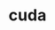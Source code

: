 ---
title: "cuda"
layout: cache
categories: [package, develop-2023-05-14]
meta: {"versions": ["11.5.2", "11.7.0", "11.8.0", "12.0.0"], "compilers": ["gcc@=11.1.0", "gcc@=11.3.0", "gcc@=7.3.1"], "oss": ["amzn2", "ubuntu20.04", "ubuntu22.04"], "platforms": ["linux"], "targets": ["ppc64le", "x86_64_v3"], "stacks": ["aws-isc", "e4s", "e4s-power", "gpu-tests", "ml-linux-x86_64-cuda", "radiuss-aws", "root"], "num_specs": 8, "num_specs_by_stack": {"root": 8, "e4s": 2, "e4s-power": 2, "ml-linux-x86_64-cuda": 1, "radiuss-aws": 1, "gpu-tests": 1, "aws-isc": 1}}
spec_details: [{"hash": "hlasnqvbpwtkwz3sji5u4lb3274uu44f", "compiler": "gcc@=11.1.0", "versions": ["11.7.0"], "os": "ubuntu20.04", "platform": "linux", "target": "x86_64_v3", "variants": ["~allow-unsupported-compilers", "build_system=generic", "~dev"], "stacks": ["root", "e4s"], "size": "-", "tarball": "https://binaries.spack.io/releases/develop-2023-05-14/build_cache/linux-ubuntu20.04-x86_64_v3/gcc-11.1.0/cuda-11.7.0/linux-ubuntu20.04-x86_64_v3-gcc-11.1.0-cuda-11.7.0-hlasnqvbpwtkwz3sji5u4lb3274uu44f.spack"}, {"hash": "6tvokbxzbi267ycqabduyayvg36l3rq3", "compiler": "gcc@=11.1.0", "versions": ["11.7.0"], "os": "ubuntu20.04", "platform": "linux", "target": "ppc64le", "variants": ["~allow-unsupported-compilers", "build_system=generic", "~dev"], "stacks": ["e4s-power", "root"], "size": "-", "tarball": "https://binaries.spack.io/releases/develop-2023-05-14/build_cache/linux-ubuntu20.04-ppc64le/gcc-11.1.0/cuda-11.7.0/linux-ubuntu20.04-ppc64le-gcc-11.1.0-cuda-11.7.0-6tvokbxzbi267ycqabduyayvg36l3rq3.spack"}, {"hash": "6oc2mxhzpik23dqwvtbohhq7vflalp45", "compiler": "gcc@=11.3.0", "versions": ["11.8.0"], "os": "ubuntu22.04", "platform": "linux", "target": "x86_64_v3", "variants": ["~allow-unsupported-compilers", "build_system=generic", "~dev"], "stacks": ["ml-linux-x86_64-cuda", "root"], "size": "-", "tarball": "https://binaries.spack.io/releases/develop-2023-05-14/build_cache/linux-ubuntu22.04-x86_64_v3/gcc-11.3.0/cuda-11.8.0/linux-ubuntu22.04-x86_64_v3-gcc-11.3.0-cuda-11.8.0-6oc2mxhzpik23dqwvtbohhq7vflalp45.spack"}, {"hash": "mmpdb46wfdkqmma2ci26xhin2yanvtez", "compiler": "gcc@=7.3.1", "versions": ["11.8.0"], "os": "amzn2", "platform": "linux", "target": "x86_64_v3", "variants": ["~allow-unsupported-compilers", "build_system=generic", "~dev"], "stacks": ["root", "radiuss-aws"], "size": "-", "tarball": "https://binaries.spack.io/releases/develop-2023-05-14/build_cache/linux-amzn2-x86_64_v3/gcc-7.3.1/cuda-11.8.0/linux-amzn2-x86_64_v3-gcc-7.3.1-cuda-11.8.0-mmpdb46wfdkqmma2ci26xhin2yanvtez.spack"}, {"hash": "mchwk37vqnfwwpsdymv22bqpha42esm2", "compiler": "gcc@=11.1.0", "versions": ["11.5.2"], "os": "ubuntu20.04", "platform": "linux", "target": "x86_64_v3", "variants": ["~allow-unsupported-compilers", "build_system=generic", "~dev"], "stacks": ["root", "e4s"], "size": "-", "tarball": "https://binaries.spack.io/releases/develop-2023-05-14/build_cache/linux-ubuntu20.04-x86_64_v3/gcc-11.1.0/cuda-11.5.2/linux-ubuntu20.04-x86_64_v3-gcc-11.1.0-cuda-11.5.2-mchwk37vqnfwwpsdymv22bqpha42esm2.spack"}, {"hash": "w3v32lmbgq5x2kwaabwlppoqeqtku4x5", "compiler": "gcc@=11.1.0", "versions": ["12.0.0"], "os": "ubuntu20.04", "platform": "linux", "target": "x86_64_v3", "variants": ["~allow-unsupported-compilers", "build_system=generic", "~dev"], "stacks": ["gpu-tests", "root"], "size": "-", "tarball": "https://binaries.spack.io/releases/develop-2023-05-14/build_cache/linux-ubuntu20.04-x86_64_v3/gcc-11.1.0/cuda-12.0.0/linux-ubuntu20.04-x86_64_v3-gcc-11.1.0-cuda-12.0.0-w3v32lmbgq5x2kwaabwlppoqeqtku4x5.spack"}, {"hash": "tcevklprrxypoxn6go3aimm3oxafqt3o", "compiler": "gcc@=11.1.0", "versions": ["11.5.2"], "os": "ubuntu20.04", "platform": "linux", "target": "ppc64le", "variants": ["~allow-unsupported-compilers", "build_system=generic", "~dev"], "stacks": ["e4s-power", "root"], "size": "-", "tarball": "https://binaries.spack.io/releases/develop-2023-05-14/build_cache/linux-ubuntu20.04-ppc64le/gcc-11.1.0/cuda-11.5.2/linux-ubuntu20.04-ppc64le-gcc-11.1.0-cuda-11.5.2-tcevklprrxypoxn6go3aimm3oxafqt3o.spack"}, {"hash": "ae4ijtgqg3zjbmcsi7hizrhq5v66zqib", "compiler": "gcc@=7.3.1", "versions": ["11.8.0"], "os": "amzn2", "platform": "linux", "target": "x86_64_v3", "variants": ["~allow-unsupported-compilers", "build_system=generic", "~dev"], "stacks": ["aws-isc", "root"], "size": "-", "tarball": "https://binaries.spack.io/releases/develop-2023-05-14/build_cache/linux-amzn2-x86_64_v3/gcc-7.3.1/cuda-11.8.0/linux-amzn2-x86_64_v3-gcc-7.3.1-cuda-11.8.0-ae4ijtgqg3zjbmcsi7hizrhq5v66zqib.spack"}]
---